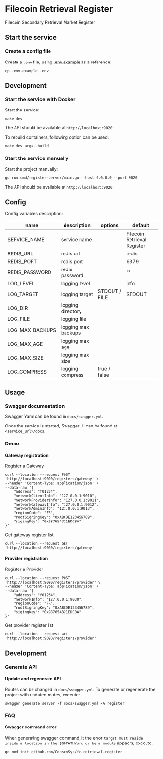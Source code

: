# Filecoin Retrieval Register

Filecoin Secondary Retrieval Market Register

## Start the service

### Create a config file

Create a `.env` file, using [.env.example](./.env.example) as a reference:

```
cp .env.example .env
```

## Development

### Start the service with Docker

Start the service:

```
make dev
```

The API should be available at `http://localhost:9020`

To rebuild containers, following option can be used:

```
make dev arg=--build
```

### Start the service manually

Start the project manually:

```
go run cmd/register-server/main.go --host 0.0.0.0 --port 9020
```

The API should be available at `http://localhost:9020`

## Config

Config variables description:

| name            | description         | options       | default                     |
| --------------- | ------------------- | ------------- | --------------------------- |
| SERVICE_NAME    | service name        |               | Filecoin Retrieval Register |
| REDIS_URL       | redis url           |               | redis                       |
| REDIS_PORT      | redis port          |               | 6379                        |
| REDIS_PASSWORD  | redis password      |               | ""                          |
| LOG_LEVEL       | logging level       |               | info                        |
| LOG_TARGET      | logging target      | STDOUT / FILE | STDOUT                      |
| LOG_DIR         | logging directory   |               |                             |
| LOG_FILE        | logging file        |               |                             |
| LOG_MAX_BACKUPS | logging max backups |               |                             |
| LOG_MAX_AGE     | logging max age     |               |                             |
| LOG_MAX_SIZE    | logging max size    |               |                             |
| LOG_COMPRESS    | logging compress    | true / false  |                             |

## Usage

### Swagger documentation

Swagger Yaml can be found in `docs/swagger.yml`.

Once the service is started, Swagger Ui can be found at `<service_url>/docs`.

### Demo

#### Gateway registration

Register a Gateway

```
curl --location --request POST 'http://localhost:9020/registers/gateway' \
--header 'Content-Type: application/json' \
--data-raw '{
    "address": "f01234",
    "networkClientInfo": "127.0.0.1:9010",
    "networkProviderInfo": "127.0.0.1:9011",
    "networkGatewayInfo": "127.0.0.1:9012",
    "networkAdminInfo": "127.0.0.1:9013",
    "regionCode": "FR",
    "rootSigningKey": "0xABCDE123456789",
    "sigingKey": "0x987654321EDCBA"
}'
```

Get gateway register list

```
curl --location --request GET 'http://localhost:9020/registers/gateway'
```

#### Provider registration

Register a Provider

```
curl --location --request POST 'http://localhost:9020/registers/provider' \
--header 'Content-Type: application/json' \
--data-raw '{
    "address": "f01234",
    "networkInfo": "127.0.0.1:9030",
    "regionCode": "FR",
    "rootSigningKey": "0xABCDE123456789",
    "sigingKey": "0x987654321EDCBA"
}'
```

Get provider register list

```
curl --location --request GET 'http://localhost:9020/registers/provider'
```

## Development

### Generate API

#### Update and regenerate API

Routes can be changed in `docs/swagger.yml`. To generate or regenerate the project with updated routes, execute:

```
swagger generate server -f docs/swagger.yml -A register
```

### FAQ

#### Swagger command error

When generating swagger command, it the error `target must reside inside a location in the $GOPATH/src or be a module` appaers, execute:

```
go mod init github.com/ConsenSys/fc-retrieval-register
```
